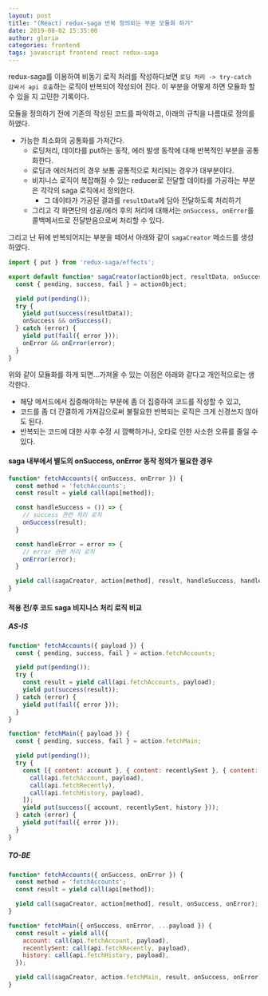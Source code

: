 ```yaml
---
layout: post
title: "(React) redux-saga 반복 정의되는 부분 모듈화 하기"
date: 2019-08-02 15:35:00
author: gloria
categories: frontend
tags: javascript frontend react redux-saga
---
```


redux-saga를 이용하여 비동기 로직 처리를 작성하다보면 `로딩 처리 -> try-catch 감싸서 api 호출`하는 로직이 반복되어 작성되어 진다.
이 부분을 어떻게 하면 모듈화 할 수 있을 지 고민한 기록이다.

모듈을 정의하기 전에 기존의 작성된 코드를 파악하고, 아래의 규칙을 나름대로 정의를 하였다.

- 가능한 최소화의 공통화를 가져간다.
    - 로딩처리, 데이타를 put하는 동작, 에러 발생 동작에 대해 반복적인 부분을 공통화한다.
    - 로딩과 에러처리의 경우 보통 공통적으로 처리되는 경우가 대부분이다.
    - 비지니스 로직이 복잡해질 수 있는 reducer로 전달할 데이타를 가공하는 부분은 각각의 saga 로직에서 정의한다.
      - 그 데이타가 가공된 결과를 `resultData`에 담아 전달하도록 처리하기
    - 그리고 각 화면단의 성공/에러 후의 처리에 대해서는 `onSuccess, onError`를 콜백메서드로 전달받음으로써 처리할 수 있다.

그리고 난 뒤에 반복되어지는 부분을 떼어서 아래와 같이 `sagaCreator` 메소드를 생성하였다.
 
```javascript
import { put } from 'redux-saga/effects';

export default function* sagaCreator(actionObject, resultData, onSuccess, onError) {
  const { pending, success, fail } = actionObject;

  yield put(pending());
  try {
    yield put(success(resultData));
    onSuccess && onSuccess();
  } catch (error) {
    yield put(fail({ error }));
    onError && onError(error);
  }
}
```

위와 같이 모듈화를 하게 되면...가져올 수 있는 이점은 아래와 같다고 개인적으로는 생각한다.

- 해당 메서드에서 집중해야하는 부분에 좀 더 집중하여 코드를 작성할 수 있고,
- 코드를 좀 더 간결하게 가져감으로써 불필요한 반복되는 로직은 크게 신경쓰지 않아도 된다.
- 반복되는 코드에 대한 사후 수정 시 깜빡하거나, 오타로 인한 사소한 오류를 줄일 수 있다.

#### saga 내부에서 별도의 onSuccess, onError 동작 정의가 필요한 경우

```javascript
function* fetchAccounts({ onSuccess, onError }) {
  const method = 'fetchAccounts';
  const result = yield call(api[method]);

  const handleSuccess = ()) => {
    // success 관련 처리 로직
    onSuccess(result);
  }

  const handleError = error => {
    // error 관련 처리 로직
    onError(error);
  }

  yield call(sagaCreator, action[method], result, handleSuccess, handleError);
}
```

#### 적용 전/후 코드 saga 비지니스 처리 로직 비교

##### AS-IS

```javascript
function* fetchAccounts({ payload }) {
  const { pending, success, fail } = action.fetchAccounts;

  yield put(pending());
  try {
    const result = yield call(api.fetchAccounts, payload);
    yield put(success(result));
  } catch (error) {
    yield put(fail({ error }));
  }
}

function* fetchMain({ payload }) {
  const { pending, success, fail } = action.fetchMain;

  yield put(pending());
  try {
    const [{ content: account }, { content: recentlySent }, { content: history }] = yield all([
      call(api.fetchAccount, payload),
      call(api.fetchRecently),
      call(api.fetchHistory, payload),
    ]);
    yield put(success({ account, recentlySent, history }));
  } catch (error) {
    yield put(fail({ error }));
  }
}
```

##### TO-BE

```javascript
function* fetchAccounts({ onSuccess, onError }) {
  const method = 'fetchAccounts';
  const result = yield call(api[method]);

  yield call(sagaCreator, action[method], result, onSuccess, onError);
}

function* fetchMain({ onSuccess, onError, ...payload }) {
  const result = yield all({
    account: call(api.fetchAccount, payload),
    recentlySent: call(api.fetchRecently, payload),
    history: call(api.fetchHistory, payload),
  });

  yield call(sagaCreator, action.fetchMain, result, onSuccess, onError);
}
```

